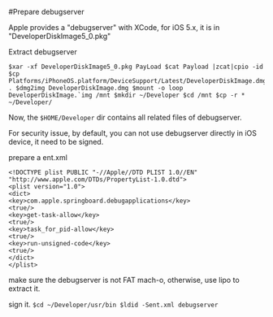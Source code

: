 #Prepare debugserver

Apple provides a "debugserver" with XCode, for iOS 5.x, it is in "DeveloperDiskImage5_0.pkg"

Extract debugserver 
```
$xar -xf DeveloperDiskImage5_0.pkg PayLoad $cat Payload |zcat|cpio -id $cp Platforms/iPhoneOS.platform/DeviceSupport/Latest/DeveloperDiskImage.dmg . $dmg2img DeveloperDiskImage.dmg $mount -o loop DeveloperDiskImage.`img /mnt $mkdir ~/Developer $cd /mnt $cp -r * ~/Developer/
```

Now, the `$HOME/Developer` dir contains all related files of debugserver.

For security issue, by default, you can not use debugserver directly in iOS device, it need to be signed.

prepare a ent.xml 
```
<!DOCTYPE plist PUBLIC "-//Apple//DTD PLIST 1.0//EN" "http://www.apple.com/DTDs/PropertyList-1.0.dtd"> 
<plist version="1.0"> 
<dict> 
<key>com.apple.springboard.debugapplications</key> 
<true/> 
<key>get-task-allow</key> 
<true/> 
<key>task_for_pid-allow</key> 
<true/> 
<key>run-unsigned-code</key> 
<true/> 
</dict> 
</plist>
```

make sure the debugserver is not FAT mach-o, otherwise, use lipo to extract it.

sign it. `$cd ~/Developer/usr/bin $ldid -Sent.xml debugserver`
